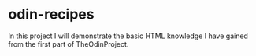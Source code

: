 # odin-recipes
In this project I will demonstrate the basic HTML knowledge
I have gained from the first part of TheOdinProject.
